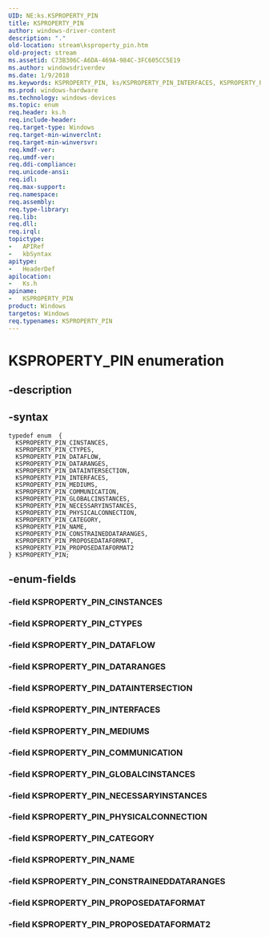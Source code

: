 ```yaml
---
UID: NE:ks.KSPROPERTY_PIN
title: KSPROPERTY_PIN
author: windows-driver-content
description: "."
old-location: stream\ksproperty_pin.htm
old-project: stream
ms.assetid: C73B306C-A6DA-469A-984C-3FC605CC5E19
ms.author: windowsdriverdev
ms.date: 1/9/2018
ms.keywords: KSPROPERTY_PIN, ks/KSPROPERTY_PIN_INTERFACES, KSPROPERTY_PIN_CTYPES, ks/KSPROPERTY_PIN_COMMUNICATION, KSPROPERTY_PIN_INTERFACES, ks/KSPROPERTY_PIN_CTYPES, KSPROPERTY_PIN_CATEGORY, ks/KSPROPERTY_PIN_MEDIUMS, KSPROPERTY_PIN_CINSTANCES, ks/KSPROPERTY_PIN_NECESSARYINSTANCES, KSPROPERTY_PIN_DATAFLOW, ks/KSPROPERTY_PIN_PHYSICALCONNECTION, KSPROPERTY_PIN enumeration [Streaming Media Devices], ks/KSPROPERTY_PIN_NAME, KSPROPERTY_PIN_COMMUNICATION, ks/KSPROPERTY_PIN_CONSTRAINEDDATARANGES, KSPROPERTY_PIN_PROPOSEDATAFORMAT2, KSPROPERTY_PIN_MEDIUMS, KSPROPERTY_PIN_PROPOSEDATAFORMAT, ks/KSPROPERTY_PIN_DATAINTERSECTION, ks/KSPROPERTY_PIN_GLOBALCINSTANCES, ks/KSPROPERTY_PIN_CATEGORY, KSPROPERTY_PIN_GLOBALCINSTANCES, stream.ksproperty_pin, KSPROPERTY_PIN_PHYSICALCONNECTION, KSPROPERTY_PIN_DATAINTERSECTION, KSPROPERTY_PIN_CONSTRAINEDDATARANGES, ks/KSPROPERTY_PIN_DATARANGES, KSPROPERTY_PIN_NECESSARYINSTANCES, ks/KSPROPERTY_PIN_PROPOSEDATAFORMAT2, KSPROPERTY_PIN_NAME, ks/KSPROPERTY_PIN_CINSTANCES, ks/KSPROPERTY_PIN_PROPOSEDATAFORMAT, ks/KSPROPERTY_PIN, ks/KSPROPERTY_PIN_DATAFLOW, KSPROPERTY_PIN_DATARANGES
ms.prod: windows-hardware
ms.technology: windows-devices
ms.topic: enum
req.header: ks.h
req.include-header: 
req.target-type: Windows
req.target-min-winverclnt: 
req.target-min-winversvr: 
req.kmdf-ver: 
req.umdf-ver: 
req.ddi-compliance: 
req.unicode-ansi: 
req.idl: 
req.max-support: 
req.namespace: 
req.assembly: 
req.type-library: 
req.lib: 
req.dll: 
req.irql: 
topictype:
-	APIRef
-	kbSyntax
apitype:
-	HeaderDef
apilocation:
-	Ks.h
apiname:
-	KSPROPERTY_PIN
product: Windows
targetos: Windows
req.typenames: KSPROPERTY_PIN
---
```


# KSPROPERTY_PIN enumeration


## -description





## -syntax


````
typedef enum  { 
  KSPROPERTY_PIN_CINSTANCES,
  KSPROPERTY_PIN_CTYPES,
  KSPROPERTY_PIN_DATAFLOW,
  KSPROPERTY_PIN_DATARANGES,
  KSPROPERTY_PIN_DATAINTERSECTION,
  KSPROPERTY_PIN_INTERFACES,
  KSPROPERTY_PIN_MEDIUMS,
  KSPROPERTY_PIN_COMMUNICATION,
  KSPROPERTY_PIN_GLOBALCINSTANCES,
  KSPROPERTY_PIN_NECESSARYINSTANCES,
  KSPROPERTY_PIN_PHYSICALCONNECTION,
  KSPROPERTY_PIN_CATEGORY,
  KSPROPERTY_PIN_NAME,
  KSPROPERTY_PIN_CONSTRAINEDDATARANGES,
  KSPROPERTY_PIN_PROPOSEDATAFORMAT,
  KSPROPERTY_PIN_PROPOSEDATAFORMAT2
} KSPROPERTY_PIN;
````


## -enum-fields




### -field KSPROPERTY_PIN_CINSTANCES


### -field KSPROPERTY_PIN_CTYPES


### -field KSPROPERTY_PIN_DATAFLOW


### -field KSPROPERTY_PIN_DATARANGES


### -field KSPROPERTY_PIN_DATAINTERSECTION


### -field KSPROPERTY_PIN_INTERFACES


### -field KSPROPERTY_PIN_MEDIUMS


### -field KSPROPERTY_PIN_COMMUNICATION


### -field KSPROPERTY_PIN_GLOBALCINSTANCES


### -field KSPROPERTY_PIN_NECESSARYINSTANCES


### -field KSPROPERTY_PIN_PHYSICALCONNECTION


### -field KSPROPERTY_PIN_CATEGORY


### -field KSPROPERTY_PIN_NAME


### -field KSPROPERTY_PIN_CONSTRAINEDDATARANGES


### -field KSPROPERTY_PIN_PROPOSEDATAFORMAT


### -field KSPROPERTY_PIN_PROPOSEDATAFORMAT2

